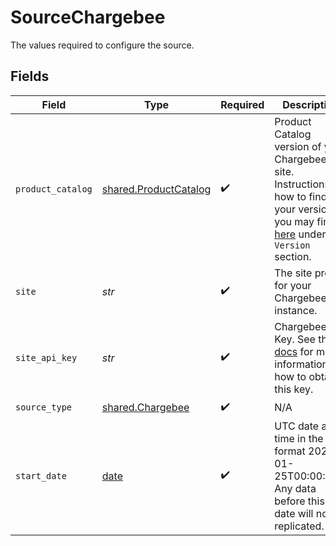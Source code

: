 # SourceChargebee

The values required to configure the source.


## Fields

| Field                                                                                                                                                                                                       | Type                                                                                                                                                                                                        | Required                                                                                                                                                                                                    | Description                                                                                                                                                                                                 | Example                                                                                                                                                                                                     |
| ----------------------------------------------------------------------------------------------------------------------------------------------------------------------------------------------------------- | ----------------------------------------------------------------------------------------------------------------------------------------------------------------------------------------------------------- | ----------------------------------------------------------------------------------------------------------------------------------------------------------------------------------------------------------- | ----------------------------------------------------------------------------------------------------------------------------------------------------------------------------------------------------------- | ----------------------------------------------------------------------------------------------------------------------------------------------------------------------------------------------------------- |
| `product_catalog`                                                                                                                                                                                           | [shared.ProductCatalog](../../models/shared/productcatalog.md)                                                                                                                                              | :heavy_check_mark:                                                                                                                                                                                          | Product Catalog version of your Chargebee site. Instructions on how to find your version you may find <a href="https://apidocs.chargebee.com/docs/api?prod_cat_ver=2">here</a> under `API Version` section. |                                                                                                                                                                                                             |
| `site`                                                                                                                                                                                                      | *str*                                                                                                                                                                                                       | :heavy_check_mark:                                                                                                                                                                                          | The site prefix for your Chargebee instance.                                                                                                                                                                | airbyte-test                                                                                                                                                                                                |
| `site_api_key`                                                                                                                                                                                              | *str*                                                                                                                                                                                                       | :heavy_check_mark:                                                                                                                                                                                          | Chargebee API Key. See the <a href="https://docs.airbyte.com/integrations/sources/chargebee">docs</a> for more information on how to obtain this key.                                                       |                                                                                                                                                                                                             |
| `source_type`                                                                                                                                                                                               | [shared.Chargebee](../../models/shared/chargebee.md)                                                                                                                                                        | :heavy_check_mark:                                                                                                                                                                                          | N/A                                                                                                                                                                                                         |                                                                                                                                                                                                             |
| `start_date`                                                                                                                                                                                                | [date](https://docs.python.org/3/library/datetime.html#date-objects)                                                                                                                                        | :heavy_check_mark:                                                                                                                                                                                          | UTC date and time in the format 2021-01-25T00:00:00Z. Any data before this date will not be replicated.                                                                                                     | 2021-01-25T00:00:00Z                                                                                                                                                                                        |